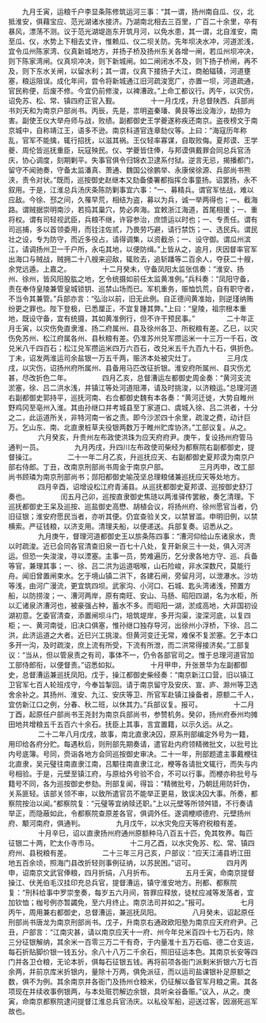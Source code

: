 <!-- { "loadSidebar": true } -->
　　九月壬寅，运粮千户李显条陈修筑运河三事：“其一谓，扬州南自瓜、仪，北抵淮安，俱藉宝应、范光湖诸水接济。乃湖南北相去三百里，广百二十余里，卒有暴风，漂荡不测。议于范光湖堤迤东开筑月河，以免水患，其一谓，北自淮安，南至瓜、仪，水势上下相去丈许，惟赖瓜、仪二坝关防。先年坝决水冲，河道淤浅，宜令瓜州陈家湾、仪真新城地方，并扬子桥及扬州东关各增一闸，若瓜州坝冲决，则下陈家湾闸。仪真坝冲决，则下新城闸。如二闸闭水不及，则下扬子桥闸，再不及，则下东水关闸，以留水利；其一谓，仪真下接扬子大江，商舶辐辏，河道壅塞，粮运阻误。成化年间，尝令将新城通江旧河疏浚宽广，亦置一坝，河道疏通，官民称便，后废不修。今宜仍前修浚，以裨漕政。”上命工都议行。丙午，以灾伤，诏免苏、松、常、镇四府正官入觐。
　　
　　十一月戊戌，升总督陕西、兵部尚书刘天和为南京户部尚书。丙辰，先是，祟明盗秦璠、黄艮等出没海沙，劫掠为害。副使王仪大举舟师与战，败绩。副都御史王学夔遂称疾还南京。盗夜榜文于南京城中，自称靖江王，语多不逊。南京科道官连章劾仪等。上曰：“海寇历年称乱，官军不能擒，辄行招抚，以滋其祸。王仪轻率寡谋，自取败侮。夏邦谟、王学夔、周伦皆巡抚重臣，玩寇殃民。仪、学夔皆住俸，与邦谟俱戴罪会同总兵官汤庆，协心调度，刻期剿平。失事官俱令归锦衣卫逮系付狱。逆言无忌，揭播都门，留守不闻驰奏，守备太监潘真、萧通、魏国公徐鹏举、永康侯徐源、兵部尚书熊浃，责令对状。”既而，巡按御史赵继本又劾备倭署都指挥佥事童扬。诏罢扬，永不叙用。于是，江淮总兵汤庆条陈防剿事宜六事：“一、募精兵。谓官军怯战，难以应敌。今徐、邳之间，久罹早荒，相结为盗，募以为兵，诚一举两得也；一、截海路。谓贼据崇明南沙，若捣其巢穴，势必奔海。宜敕浙江海道，首尾相援；一、重将权。谓有司轻视武臣，兵粮不继，许容参治，庶馈运以时也；一、专责任。谓有司巡捕，多以首领委用，而铨注佐贰，乃畏劳巧避，请行禁饬；一、选民兵。谓民壮之设，专为防守，而近多役占，请得调集，以资截杀；一、设守御。谓瓜州滨江，请调扬州卫一千户所，永屯其地，以便防缉。”上皆从之，逾月，庆因督率官军出海口与贼战，贼拥二十八艘来迎敌，辄败去，追斩蹯等二百余人，夺获二十艘，余党远遁。上嘉之。
　　
　　十二月癸未，守备凤阳太监张信奏：“淮安、扬州、徐州，皆风阳股肱之地，乞令统摄如前任太监黄准例。”兵科奏：“凤阳守备，责在奉侍皇陵兼管皇城锁钥、巡禁山场而已。军机重务，赈恤饥荒，自有职守者，不当令其兼管。”兵部亦言：“弘治以前，旧无此例。自正德间黄准始，则逆瑾纳贿纷更之罪也。陛下登极，已悉厘正，不宜复踵其弊。”上曰：“皇陵，祖宗根本重地，既设守备，宜有统摄，其如黄准例行，但不许干预民事。”
　　
　　二十年正月壬寅，以灾伤免直隶淮、扬二府属州、县及徐州各卫、所税粮有差。乙巳，以灾伤免苏州、松江府属各州、县秋粮有差。仍准苏州兑军攒运米一十三万一千石，改兑米八千四百石；松江兑军攒运米四万六百石，改兑米五千九百九十石，俱折色。丁未，诏发两淮运司余盐银一万五千两，赈济本处被灾灶丁。
　　
　　三月戊戌，以灾伤，诏扬州府所属州、县备用马匹改征折银。淮安府所属州、县灾伤尤甚，尽改折色二年。
　　
　　四月乙亥，总督漕运左都御史周金奏：“黄河支流淤塞，徐、吕二洪水浅，并镇江等处河道阻滞，请及时挑浚，以济粮运。”总理河道右副都御史郭持平，巡抚河南、右佥都御史魏有本各奏：“黄河迁徙，大势自睢州野鸡冈至亳州入淮。其由孙继口并考城县至丁家道口、虞城入徐、吕二洪者，十分之二，此运道所关，非特河南一省之责。即今沙淤四十余里，疏浚之费，动计巨万。乞山东、南、北直隶桩草夫役银两数万于睢州贮库协济。”工部议复。从之。
　　
　　六月癸亥，升贵州左布政使洪珠为应天府府尹。庚午，复设扬州府管马通判一员。
　　
　　九月丙戌，升四川左布政使司柴经为都察院右副都御史，提督操江。
　　
　　二十一年二月乙亥，升巡抚应天、右副都御史夏邦谟为南京户部右侍郎。丁丑，改南京刑部尚书周金于南京户部。
　　
　　三月丙申，改工部尚书顾璘为南京刑部尚书；郧阳都御史喻茂坚总理粮储兼巡抚应天等处地方。
　　
　　四月辛酉，诏增设松江府青浦县。从巡抚都御史夏邦谟、巡按御史舒汀奏也。
　　
　　闰五月己卯，巡按直隶御史焦琏以两淮驿传罢敝，奏乞清理。下巡抚都御史王呆及巡按、巡盐御史高懋、胡植会议，将扬州府、徐州愿官当者，仍旧征银；淮安府愿民当者，亦听其便。仍宜查验关文，以禁冒滥。申明旧例，以禁横索。严征钱粮，以济支用。清理夫船，以便递送。兵部复奏。诏悉从之。
　　
　　九月庚午，督理河道都御史王以旂条陈四事：“漕河仰给山东诸泉水，贵以时疏浚。近已会同各官清查旧泉一百七十八处，复开新泉三十一处，俱入河济运。但恐一失浚浚，寻以湮塞。主事一员，势难遍历，乞分隶各地方守、巡、兵备等官，兼理其事；一、徐、吕二洪为运道咽喉，山石险峻，非水深数尺，莫能行舟。闻旧曾置闸束水。乞于境山镇二洪下，各建石闸，旁留月河，以泄瀑水。沙坊等浅，由河广漫流，更宜筑四坝。武家沟、小河口、石城、匙头湾诸浅，预置方船，以防捞浚；一、漕河两岸，原有南旺、安山、马肠、昭阳四湖，名为水柜，所以汇诸泉济漕河也，被豪强占种，蓄水不多。而昭阳一湖，淤成高地，大非国初设湖初意。乞委官清查，添置闸坝斗门，培筑堤岸，多开沟渠，浚深河底，以复四柜；一、黄河南徙，旧决口俱塞，惟孙继口独存导河，出徐州小浮桥，下徐、吕二洪，此济运道之大者。近巳兴工挑浚。但黄河变迁无常，难保不复淤塞。乞于本口多开一沟，及时疏浚，庶上流有所受，下流有所泄，而二洪常得接济矣。”工部复议：“当从，但以管泉责之有司，事体不一，仍令各部官司之。惟于总理河道官加工部侍郎衔，以便督责。”诏悉如拟。
　　
　　十月甲申，升张景华为左副都御史，总督漕运兼巡抚凤阳。戊于，操江都御史柴经奏：“南京新江口营，旧以镇江卫官军七百人轮班戍守，今奉旨掣回。请于南京留守及安庆、宣、庐、滁州等卫选舍余补之。其扬州、淮安、九江、安庆等卫、所官军赴镇江操备者，原额二千人，宜仿新江口之例，分春、秋二班，以休其力。”兵部议复。报可。
　　
　　十二月丁酉，起原任户部尚书王尧封为南京兵部尚书，参赞机务。癸卯，扬州府泰州均摊田地共增粮五千五百六十余石。抚臣上其事，言宜置籍，以示久远。从之。
　　
　　二十二年八月戊戌，故事，南北直隶决囚，原系刑部编定外号为一籍，用印给各府分贮。每遇秋后，则刑部先期奏请，遣官赴内府领精微批文，以批号比内号底簿。号同，赍诣各地方会同巡按御史审决。二十一年，刑部题遣主事戴楩往北直隶，吴元璧往南直隶江南，吕颙往南直隶江北，楩等各请批文辄行，而失与内号相验。于是，元壁至镇江府，与原给外号验不合，不可以行事。而楩亦称批号与籍号不同，各为巡按御史参劾。刑部复闻，得旨：“精微批号，乃朝廷用防奸伪，关系匪轻。该部关领不审，以致所遣官员不能举正更易，致误决囚大事。所奏，都察院按治以闻。”都察院复：“元璧等宜纳赎还职。”上以元壁等所领舛错，不行奏请举正，而隐蔽如此，令都察院查原差各官，俱调外任。遂调楩顺德府、元壁扬州府、颙河南府，俱通判。
　　
　　九月戊午，以水灾免应天等府税粮有差。
　　
　　十月辛巳，诏以直隶扬州府通州原额种马八百五十匹，免其牧养。每匹征银二十两，贮太仆寺市马。
　　
　　十二月乙酉，以水灾免苏、松、常、镇四府州、县税粮有差。
　　
　　二十三年三月己亥，户部议：“应天江浦县坍江田地五百余顷，照海门县改折轻则事例征纳，以苏民困。”诏可。
　　
　　四月丙申，诏南京文武官俸粮，四月折绢，八月折布。
　　
　　五月壬寅，命南京提督操江、伏羌伯毛汉挂印充总兵官，提督漕运，镇守淮安地方。刑都、都察院复：“刑科给事中罗崇奎奏，每岁五六月间，笞罪应释放，徒杖应减等发落者，宜加钦恤；枷号例亦暂蠲免，至六月终止。南京法司并如之。”报可。
　　
　　七月丙午，周用兼右都御史，总督漕运，兼巡抚凤阳。
　　
　　八月癸未，诏起原任刑部尚书唐龙为南京刑部尚书。戊子，升南京右通政欧阳塾为南京应天府府尹。己丑，户部言：“江南灾甚，请以南京应天十一府、州今年兑米百四十七万石内，除三分征银解纳，其余米一百零三万二千有奇，于内量准十五万石临、德二仓支运，每石折贴脚价银一钱五分。余八十八万二千余石，照旧征运本色。其南京长安等四门并各卫仓粮，无论本折，俱每石征银五钱。再将前项各衙门派剩米折银六万七百余两，并前京库米折银内，量除十万两，俱免派征，而以运司盐课银补足原额之数，俱不为例。其余南京并各衙门及扬州仓粮米，仍征解以备官军月粮之需。其各项现在并续收事例银两，与本处赃罚解边余银，具听籴谷备赈。”议入，从之。庚寅，命南京都察院逮问提督江淮总兵官汤庆。以私役军船，迎送过客，因溺死巡军故也。
　　
